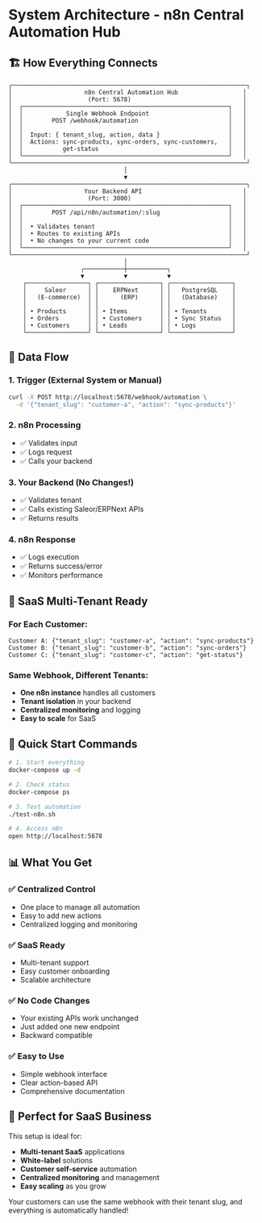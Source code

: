 # System Architecture - n8n Central Automation Hub

## 🏗️ How Everything Connects

```
┌─────────────────────────────────────────────────────────────────┐
│                    n8n Central Automation Hub                  │
│                     (Port: 5678)                               │
│  ┌─────────────────────────────────────────────────────────┐   │
│  │            Single Webhook Endpoint                      │   │
│  │        POST /webhook/automation                         │   │
│  │                                                         │   │
│  │  Input: { tenant_slug, action, data }                   │   │
│  │  Actions: sync-products, sync-orders, sync-customers,   │   │
│  │           get-status                                    │   │
│  └─────────────────────────────────────────────────────────┘   │
└─────────────────────────────────────────────────────────────────┘
                                │
                                ▼
┌─────────────────────────────────────────────────────────────────┐
│                    Your Backend API                            │
│                     (Port: 3000)                               │
│  ┌─────────────────────────────────────────────────────────┐   │
│  │        POST /api/n8n/automation/:slug                   │   │
│  │                                                         │   │
│  │  • Validates tenant                                     │   │
│  │  • Routes to existing APIs                              │   │
│  │  • No changes to your current code                      │   │
│  └─────────────────────────────────────────────────────────┘   │
└─────────────────────────────────────────────────────────────────┘
                                │
                    ┌───────────┼───────────┐
                    ▼           ▼           ▼
    ┌─────────────────┐ ┌─────────────────┐ ┌─────────────────┐
    │     Saleor      │ │    ERPNext      │ │   PostgreSQL    │
    │   (E-commerce)  │ │      (ERP)      │ │   (Database)    │
    │                 │ │                 │ │                 │
    │ • Products      │ │ • Items         │ │ • Tenants       │
    │ • Orders        │ │ • Customers     │ │ • Sync Status   │
    │ • Customers     │ │ • Leads         │ │ • Logs          │
    └─────────────────┘ └─────────────────┘ └─────────────────┘
```

## 🔄 Data Flow

### 1. **Trigger** (External System or Manual)

```bash
curl -X POST http://localhost:5678/webhook/automation \
  -d '{"tenant_slug": "customer-a", "action": "sync-products"}'
```

### 2. **n8n Processing**

- ✅ Validates input
- ✅ Logs request
- ✅ Calls your backend

### 3. **Your Backend** (No Changes!)

- ✅ Validates tenant
- ✅ Calls existing Saleor/ERPNext APIs
- ✅ Returns results

### 4. **n8n Response**

- ✅ Logs execution
- ✅ Returns success/error
- ✅ Monitors performance

## 🏢 SaaS Multi-Tenant Ready

### For Each Customer:

```
Customer A: {"tenant_slug": "customer-a", "action": "sync-products"}
Customer B: {"tenant_slug": "customer-b", "action": "sync-orders"}
Customer C: {"tenant_slug": "customer-c", "action": "get-status"}
```

### Same Webhook, Different Tenants:

- **One n8n instance** handles all customers
- **Tenant isolation** in your backend
- **Centralized monitoring** and logging
- **Easy to scale** for SaaS

## 🚀 Quick Start Commands

```bash
# 1. Start everything
docker-compose up -d

# 2. Check status
docker-compose ps

# 3. Test automation
./test-n8n.sh

# 4. Access n8n
open http://localhost:5678
```

## 📊 What You Get

### ✅ **Centralized Control**

- One place to manage all automation
- Easy to add new actions
- Centralized logging and monitoring

### ✅ **SaaS Ready**

- Multi-tenant support
- Easy customer onboarding
- Scalable architecture

### ✅ **No Code Changes**

- Your existing APIs work unchanged
- Just added one new endpoint
- Backward compatible

### ✅ **Easy to Use**

- Simple webhook interface
- Clear action-based API
- Comprehensive documentation

## 🎯 Perfect for SaaS Business

This setup is ideal for:

- **Multi-tenant SaaS** applications
- **White-label** solutions
- **Customer self-service** automation
- **Centralized monitoring** and management
- **Easy scaling** as you grow

Your customers can use the same webhook with their tenant slug, and everything is automatically handled!
